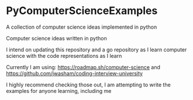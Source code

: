 # PyComputerScienceExamples
A collection of computer science ideas implemented in python

Computer science ideas written in python

I intend on updating this repository and a go repository as I learn computer science with the code representations as I learn

Currently I am using: https://roadmap.sh/computer-science and https://github.com/jwasham/coding-interview-university

I highly recommend checking those out, I am attempting to write the examples for anyone learning, including me

